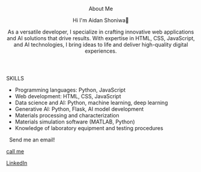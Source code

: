 <header>

<!--
  <<< Author notes: Course header >>>
  Include a 1280×640 image, course title in sentence case, and a concise description in emphasis.
  In your repository settings: enable template repository, add your 1280×640 social image, auto delete head branches.
  Add your open source license, GitHub uses MIT license.
-->

About Me

Hi I'm Aidan Shoniwa👋

As a versatile developer, I specialize in crafting innovative web applications and AI solutions that drive results. With expertise in HTML, CSS, JavaScript, and AI technologies, I bring ideas to life and deliver high-quality digital experiences.
</header>

<!--
  <<< Author notes: Step 2 >>>
  Start this step by acknowledging the previous step.
  Define terms and link to docs.github.com.
  Historic note: previous version checked for empty pull request, changed to the correct theme `minima`.
-->

SKILLS

- Programming languages: Python, JavaScript
- Web development: HTML, CSS, JavaScript
- Data science and AI: Python, machine learning, deep learning
- Generative AI: Python, Flask, AI model development
- Materials processing and characterization
 - Materials simulation software (MATLAB, Python)
 - Knowledge of laboratory equipment and testing procedures


<footer>
 <a href="mailto:aidanshoniwa@gmail.com"> Send me an email!</a> 

  <a href="call:+263 780 922 364"> call me</a> 

<a href="LinkedIn:Aidan Shoniwa"> LinkedIn</a> 

</footer>
